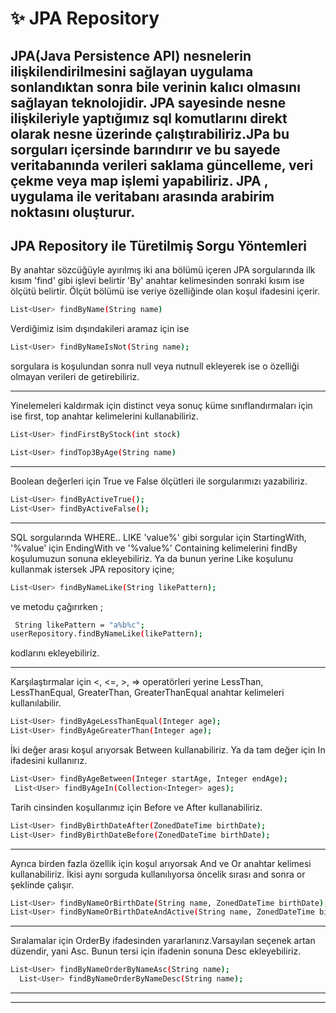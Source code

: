 # ✨ JPA Repository
JPA(Java Persistence API) nesnelerin ilişkilendirilmesini sağlayan uygulama sonlandıktan sonra bile verinin kalıcı olmasını sağlayan teknolojidir. JPA sayesinde nesne ilişkileriyle yaptığımız sql komutlarını direkt olarak nesne üzerinde çalıştırabiliriz.JPa bu sorguları içersinde barındırır ve bu sayede veritabanında verileri saklama güncelleme, veri çekme veya map işlemi yapabiliriz.
JPA , uygulama ile veritabanı arasında arabirim noktasını oluşturur.
----------------------------------------------------------------------------
## JPA Repository ile Türetilmiş Sorgu Yöntemleri
  By anahtar sözcüğüyle ayırılmış iki ana bölümü içeren JPA sorgularında ilk kısım 'find' gibi işlevi belirtir 'By' anahtar kelimesinden sonraki kısım ise ölçütü belirtir. Ölçüt bölümü ise veriye özelliğinde olan koşul ifadesini içerir.
```sh
List<User> findByName(String name)
```
Verdiğimiz isim dışındakileri aramaz için ise 
```sh
List<User> findByNameIsNot(String name);
```
sorgulara is koşulundan sonra null veya nutnull ekleyerek ise o özelliği olmayan verileri de getirebiliriz.

----------------------
Yinelemeleri kaldırmak için distinct veya sonuç küme sınıflandırmaları için ise first, top anahtar kelimelerini kullanabiliriz.

```sh
List<User> findFirstByStock(int stock)
```
```sh
List<User> findTop3ByAge(String name)
```
----------
Boolean değerleri için True ve False ölçütleri ile sorgularımızı yazabiliriz.
```sh
List<User> findByActiveTrue();
List<User> findByActiveFalse();
```
-----
SQL sorgularında  WHERE.. LIKE 'value%' gibi sorgular için StartingWith, '%value' için EndingWith ve '%value%' Containing kelimelerini findBy koşulumuzun sonuna ekleyebiliriz.
Ya da bunun yerine Like koşulunu kullanmak istersek JPA repository içine;
```sh
List<User> findByNameLike(String likePattern);
```
 ve metodu çağırırken ;
 ```sh
  String likePattern = "a%b%c";
userRepository.findByNameLike(likePattern);
```
kodlarını ekleyebiliriz.

--------------------------------------------
Karşılaştırmalar için <, <=, >, => operatörleri yerine LessThan, LessThanEqual, GreaterThan, GreaterThanEqual anahtar kelimeleri kullanılabilir.
```sh
List<User> findByAgeLessThanEqual(Integer age);
List<User> findByAgeGreaterThan(Integer age);
```
İki değer arası koşul arıyorsak Between kullanabiliriz. Ya da tam değer için In ifadesini kullanırız.
```sh
List<User> findByAgeBetween(Integer startAge, Integer endAge);
 List<User> findByAgeIn(Collection<Integer> ages);
 ```
 Tarih cinsinden koşullarımız için Before ve After kullanabiliriz.
 ```sh
 List<User> findByBirthDateAfter(ZonedDateTime birthDate);
List<User> findByBirthDateBefore(ZonedDateTime birthDate);
```
-------------------------------------------
Ayrıca birden fazla özellik için koşul arıyorsak And ve Or anahtar kelimesi kullanabiliriz.
İkisi aynı sorguda kullanılıyorsa öncelik sırası and sonra or şeklinde çalışır.
```sh
List<User> findByNameOrBirthDate(String name, ZonedDateTime birthDate);
List<User> findByNameOrBirthDateAndActive(String name, ZonedDateTime birthDate, Boolean active);
```
------------------------------------
Sıralamalar için OrderBy ifadesinden yararlanırız.Varsayılan seçenek artan düzendir, yani Asc. Bunun tersi için ifadenin sonuna Desc ekleyebiliriz. 
```sh
List<User> findByNameOrderByNameAsc(String name);
  List<User> findByNameOrderByNameDesc(String name);
```
------------------------------------------------------------------------------------------
-----------------------------------
